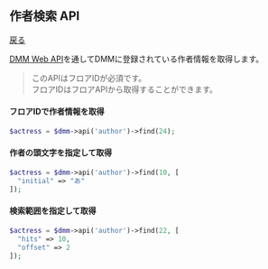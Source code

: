 ## 作者検索 API
[戻る](README.md)

[DMM Web API](https://affiliate.dmm.com/api/)を通してDMMに登録されている作者情報を取得します。

> このAPIはフロアIDが必須です。  
> フロアIDはフロアAPIから取得することができます。

#### フロアIDで作者情報を取得
```php
$actress = $dmm->api('author')->find(24);
```

#### 作者の頭文字を指定して取得
```php
$actress = $dmm->api('author')->find(10, [
  "initial" => "あ"
]);
```

#### 検索範囲を指定して取得
```php
$actress = $dmm->api('author')->find(22, [
  "hits" => 10,
  "offset" => 2
]);
```
